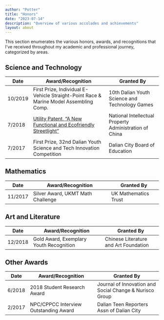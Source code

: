 ```yaml
---
author: "Potter"
title: "Honors"
date: "2023-07-14"
description: "Overview of various accolades and achievements"
layout: about
---
```


This section enumerates the various honors, awards, and recognitions that I've received throughout my academic and professional journey, categorized by areas.

## Science and Technology

| Date    | Award/Recognition                                                                            | Granted By                                             |
|---------|----------------------------------------------------------------------------------------------|--------------------------------------------------------|
| 10/2019 | First Prize, Individual E-Vehicle Straight-Point Race & Marine Model Assembling Comp.        | 10th Dalian Youth Science and Technology Games         |
| 7/2018  | [Utility Patent, “A New Functional and Ecofriendly Streetlight”](/not_shown/utility_patent/) | National Intellectual Property Administration of China |
| 7/2017  | First Prize, 32nd Dalian Youth Science and Tech Innovation Competition                       | Dalian City Board of Education                         |

## Mathematics

| Date       | Award/Recognition                | Granted By              |
|------------|---------------------------------|-------------------------|
| 11/2017    | Silver Award, UKMT Math Challenge | UK Mathematics Trust    |

## Art and Literature

| Date       | Award/Recognition                | Granted By                              |
|------------|---------------------------------|-----------------------------------------|
| 12/2018    | Gold Award, Exemplary Youth Recognition  | Chinese Literature and Art Foundation   |

## Other Awards

| Date       | Award/Recognition                        | Granted By                                    |
|------------|-----------------------------------------|-----------------------------------------------|
| 6/2018     | 2018 Student Research Award             | Journal of Innovation and Social Change & Nurisco Group |
| 2/2017     | NPC/CPPCC Interview Outstanding Award   | Dalian Teen Reporters Assn of Dalian City     |

